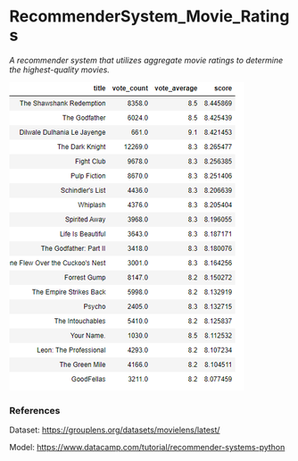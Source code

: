 # RecommenderSystem_Movie_Ratings

*A recommender system that utilizes aggregate movie ratings to determine the highest-quality movies.*

![image](Scoring_Results.png)



### References

Dataset: https://grouplens.org/datasets/movielens/latest/

Model: https://www.datacamp.com/tutorial/recommender-systems-python
